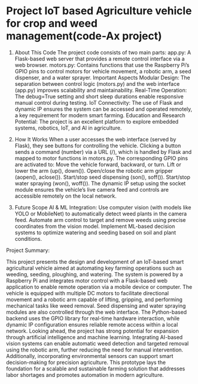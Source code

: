 # Project IoT based Agriculture vehicle for crop and weed management(code-Ax project)

1. About This Code
The project code consists of two main parts:
app.py: A Flask-based web server that provides a remote control interface via a web browser.
motors.py: Contains functions that use the Raspberry Pi’s GPIO pins to control motors for vehicle movement, a robotic arm, a seed dispenser, and a water sprayer.
 Important Aspects
Modular Design: The separation between control logic (motors.py) and the web interface (app.py) improves scalability and maintainability.
Real-Time Operation: The debug=True setting and short sleep durations enable responsive manual control during testing.
IoT Connectivity: The use of Flask and dynamic IP ensures the system can be accessed and operated remotely, a key requirement for modern smart farming.
Education and Research Potential: The project is an excellent platform to explore embedded systems, robotics, IoT, and AI in agriculture.


2. How It Works
When a user accesses the web interface (served by Flask), they see buttons for controlling the vehicle.
Clicking a button sends a command (number) via a URL (/<changepin>), which is handled by Flask and mapped to motor functions in motors.py.
The corresponding GPIO pins are activated to:
Move the vehicle forward, backward, or turn.
Lift or lower the arm (up(), down()).
Open/close the robotic arm gripper (aopen(), aclose()).
Start/stop seed dispensing (son(), soff()).
Start/stop water spraying (won(), woff()).
The dynamic IP setup using the socket module ensures the vehicle’s live camera feed and controls are accessible remotely on the local network.

3. Future Scope
AI & ML Integration:
Use computer vision (with models like YOLO or MobileNet) to automatically detect weed plants in the camera feed.
Automate arm control to target and remove weeds using precise coordinates from the vision model.
Implement ML-based decision systems to optimize watering and seeding based on soil and plant conditions.

Project Summary:

This project presents the design and development of an IoT-based smart agricultural vehicle aimed at automating key farming operations such as weeding, seeding, ploughing, and watering. The system is powered by a Raspberry Pi and integrates motor control with a Flask-based web application to enable remote operation via a mobile device or computer.
The vehicle is equipped with multiple DC motors to facilitate directional movement and a robotic arm capable of lifting, gripping, and performing mechanical tasks like weed removal. Seed dispensing and water spraying modules are also controlled through the web interface. The Python-based backend uses the GPIO library for real-time hardware interaction, while dynamic IP configuration ensures reliable remote access within a local network.
Looking ahead, the project has strong potential for expansion through artificial intelligence and machine learning. Integrating AI-based vision systems can enable automatic weed detection and targeted removal using the robotic arm, further reducing the need for manual intervention. Additionally, incorporating environmental sensors can support smart decision-making for precision agriculture.
This prototype lays the foundation for a scalable and sustainable farming solution that addresses labor shortages and promotes automation in modern agriculture.

